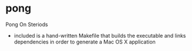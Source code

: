 # pong
Pong On Steriods

- included is a hand-written Makefile that builds the executable and links dependencies in order to generate a Mac OS X application

